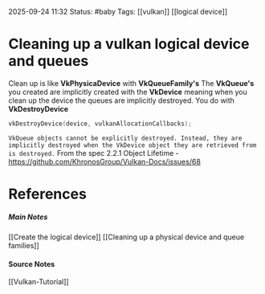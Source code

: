 2025-09-24 11:32
Status: #baby 
Tags: [[vulkan]] [[logical device]]
# Cleaning up a vulkan logical device and queues

Clean up is like **VkPhysicaDevice** with **VkQueueFamily's** The **VkQueue's** you created are implicitly created with the **VkDevice** meaning when you clean up the device the queues are implicitly destroyed. You do with **VkDestroyDevice** 

```c++
vkDestroyDevice(device, vulkanAllocationCallbacks);
```

`VkQueue objects cannot be explicitly destroyed. Instead, they are implicitly destroyed when the VkDevice object they are retrieved from is destroyed.` From the spec 2.2.1 Object Lifetime - https://github.com/KhronosGroup/Vulkan-Docs/issues/68 

# References
##### Main Notes
[[Create the logical device]]
[[Cleaning up a physical device and queue families]]
#### Source Notes
[[Vulkan-Tutorial]]
